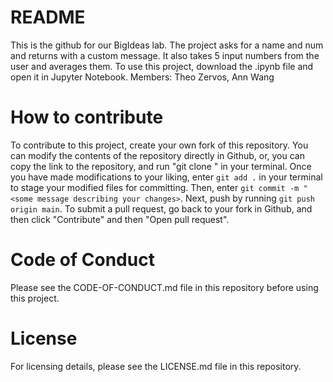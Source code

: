 # README
This is the github for our BigIdeas lab. The project asks for a name and num and returns with a custom message.
It also takes 5 input numbers from the user and averages them. To use this project, download the .ipynb file and open it in Jupyter Notebook.
Members: Theo Zervos, Ann Wang

# How to contribute
To contribute to this project, create your own fork of this repository. You can modify the contents of the repository directly in Github, or, you can copy the link to the repository, and run "git clone <paste repository link here>" in your terminal. Once you have made modifications to your liking, enter `git add .` in your terminal to stage your modified files for committing. Then, enter `git commit -m "<some message describing your changes>`. Next, push by running `git push origin main`. To submit a pull request, go back to your fork in Github, and then click "Contribute" and then "Open pull request".
  
# Code of Conduct
Please see the CODE-OF-CONDUCT.md file in this repository before using this project.
  
# License
For licensing details, please see the LICENSE.md file in this repository. 
